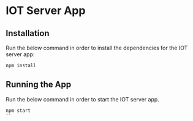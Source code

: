 # IOT Server App
## Installation
Run the below command in order to install the dependencies for the IOT server app:
```sh
npm install 
```
## Running the App
Run the below command in order to start the IOT server app.
```sh
npm start 
``